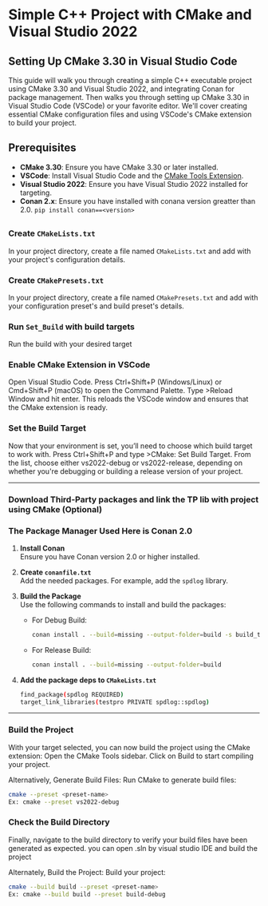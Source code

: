 # Simple C++ Project with CMake and Visual Studio 2022

## Setting Up CMake 3.30 in Visual Studio Code

This guide will walk you through creating a simple C++ executable project using CMake 3.30 and Visual Studio 2022, and integrating Conan for package management.
Then walks you through setting up CMake 3.30 in Visual Studio Code (VSCode) or your favorite editor. We'll cover creating essential CMake configuration files and using VSCode's CMake extension to build your project.

## Prerequisites

- **CMake 3.30**: Ensure you have CMake 3.30 or later installed.
- **VSCode**: Install Visual Studio Code and the [CMake Tools Extension](https://marketplace.visualstudio.com/items?itemName=ms-vscode.cmake-tools).
- **Visual Studio 2022**: Ensure you have Visual Studio 2022 installed for targeting.
- **Conan 2.x**: Ensure you have installed with conana version greatter than 2.0. ```pip install conan==<version>```

##
### Create `CMakeLists.txt`

In your project directory, create a file named `CMakeLists.txt` and add with your project's configuration details.

### Create `CMakePresets.txt`
In your project directory, create a file named `CMakePresets.txt` and add with your configuration preset's and build preset's details.

### Run `Set_Build` with build targets
Run the build with your desired target

### Enable CMake Extension in VSCode
Open Visual Studio Code.
Press Ctrl+Shift+P (Windows/Linux) or Cmd+Shift+P (macOS) to open the Command Palette.
Type >Reload Window and hit enter. This reloads the VSCode window and ensures that the CMake extension is ready.

### Set the Build Target
Now that your environment is set, you’ll need to choose which build target to work with.
Press Ctrl+Shift+P and type >CMake: Set Build Target.
From the list, choose either vs2022-debug or vs2022-release, depending on whether you're debugging or building a release version of your project.

---
### Download Third-Party packages and link the TP lib with project using CMake (Optional)
### The Package Manager Used Here is Conan 2.0

1. **Install Conan**  
   Ensure you have Conan version 2.0 or higher installed.

2. **Create `conanfile.txt`**  
   Add the needed packages. For example, add the `spdlog` library.

3. **Build the Package**  
   Use the following commands to install and build the packages:

   - For Debug Build:
     ```bash
     conan install . --build=missing --output-folder=build -s build_type=Debug
     ```

   - For Release Build:
     ```bash
     conan install . --build=missing --output-folder=build
     ```
     
4. **Add the package deps to `CMakeLists.txt`**
   ```bash
   find_package(spdlog REQUIRED)
   target_link_libraries(testpro PRIVATE spdlog::spdlog)
   ```
---
### Build the Project
With your target selected, you can now build the project using the CMake extension:
Open the CMake Tools sidebar.
Click on Build to start compiling your project.

   Alternatively, Generate Build Files: Run CMake to generate build files:
   ```bash
   cmake --preset <preset-name>
   Ex: cmake --preset vs2022-debug
   ```

### Check the Build Directory
Finally, navigate to the build directory to verify your build files have been generated as expected.
you can open .sln by visual studio IDE and build the project

   Alternately, Build the Project: Build your project:
   ```bash
   cmake --build build --preset <preset-name>
   Ex: cmake --build build --preset build-debug
   ```
